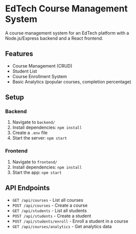 # EdTech Course Management System

A course management system for an EdTech platform with a Node.js/Express backend and a React frontend.

## Features
- Course Management (CRUD)
- Student List
- Course Enrollment System
- Basic Analytics (popular courses, completion percentage)

## Setup

### Backend
1. Navigate to `backend/`
2. Install dependencies: `npm install`
3. Create a `.env` file 
4. Start the server: `npm start`

### Frontend
1. Navigate to `frontend/`
2. Install dependencies: `npm install`
3. Start the app: `npm start`

## API Endpoints
- `GET /api/courses` - List all courses
- `POST /api/courses` - Create a course
- `GET /api/students` - List all students
- `POST /api/students` - Create a student
- `POST /api/students/enroll` - Enroll a student in a course
- `GET /api/courses/analytics` - Get analytics data